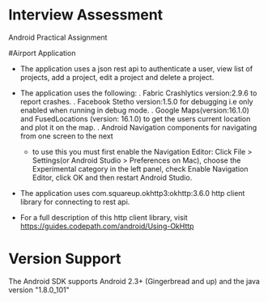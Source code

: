 # Interview Assessment
Android Practical Assignment

#Airport Application

- The application uses a json rest api to authenticate a user, view list of projects, add a project, edit a project and delete a project.
- The application uses the following:
  . Fabric Crashlytics version:2.9.6 to report crashes.
  . Facebook Stetho version:1.5.0 for debugging i.e only enabled when running in debug mode.
  . Google Maps(version:16.1.0) and FusedLocations (version: 16.1.0)  to get the users current location and plot it on the map.
  . Android Navigation components for navigating from one screen to the next
  * to use this you must first enable the Navigation Editor:
    Click File > Settings(or Android Studio > Preferences on Mac), choose the Experimental category in the left panel, check Enable
    Navigation Editor, click OK and then restart Android Studio.
 
- The application uses com.squareup.okhttp3:okhttp:3.6.0 http client library for connecting to rest api.
 * For a full description of this http client library, visit 
   https://guides.codepath.com/android/Using-OkHttp
   
# Version Support

The Android SDK supports Android 2.3+ (Gingerbread and up) and the java version "1.8.0_101"




